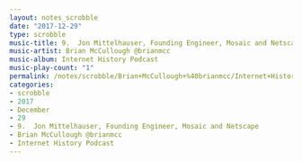 ```yaml
---
layout: notes_scrobble
date: "2017-12-29"
type: scrobble
music-title: 9.  Jon Mittelhauser, Founding Engineer, Mosaic and Netscape
music-artist: Brian McCullough @brianmcc
music-album: Internet History Podcast
music-play-count: "1"
permalink: /notes/scrobble/Brian+McCullough+%40brianmcc/Internet+History+Podcast/e360ee00c2c3a8cb51b3b2ea0203da61c8fe9222.html
categories:
- scrobble
- 2017
- December
- 29
- 9.  Jon Mittelhauser, Founding Engineer, Mosaic and Netscape
- Brian McCullough @brianmcc
- Internet History Podcast
---
```

